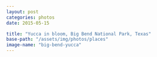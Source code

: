 ```yaml
---
layout: post
categories: photos
date: 2015-05-15

title: "Yucca in bloom, Big Bend National Park, Texas"
base-path: "/assets/img/photos/places"
image-name: "big-bend-yucca"
---
```

